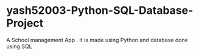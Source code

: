 # yash52003-Python-SQL-Database-Project
A School management App . It is made using Python and database done using SQL
